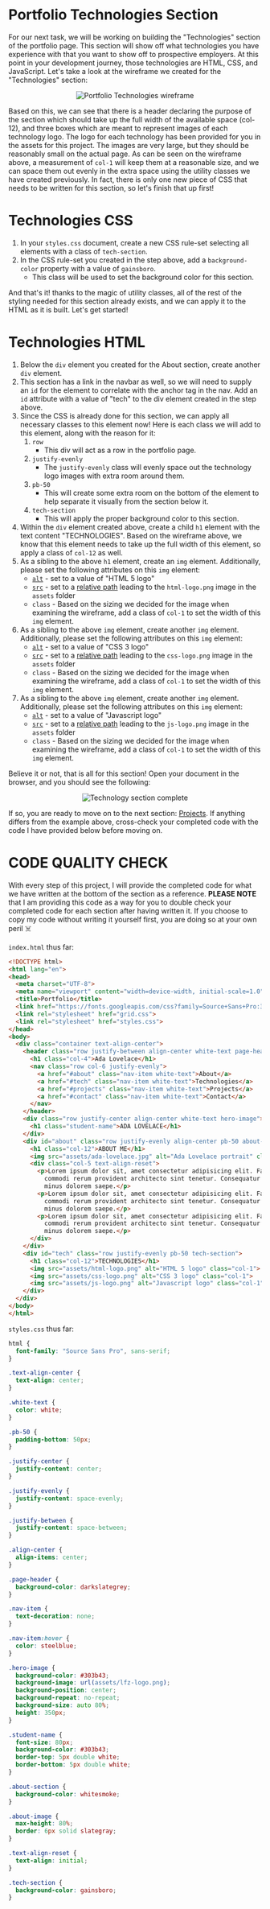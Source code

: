 # Portfolio Technologies Section

For our next task, we will be working on building the "Technologies" section of the portfolio page. This section will show off what technologies you have experience with that you want to show off to prospective employers. At this point in your development journey, those technologies are HTML, CSS, and JavaScript. Let's take a look at the wireframe we created for the "Technologies" section:

<p align="center">
  <img src="assets/readme_assets/technologies-wireframe.png" alt="Portfolio Technologies wireframe">
</p>

Based on this, we can see that there is a header declaring the purpose of the section which should take up the full width of the available space (col-12), and three boxes which are meant to represent images of each technology logo. The logo for each technology has been provided for you in the assets for this project. The images are very large, but they should be reasonably small on the actual page. As can be seen on the wireframe above, a measurement of `col-1` will keep them at a reasonable size, and we can space them out evenly in the extra space using the utility classes we have created previously. In fact, there is only one new piece of CSS that needs to be written for this section, so let's finish that up first!

# Technologies CSS

1. In your `styles.css` document, create a new CSS rule-set selecting all elements with a class of `tech-section`.
1. In the CSS rule-set you created in the step above, add a `background-color` property with a value of `gainsboro`.
    - This class will be used to set the background color for this section.

And that's it! thanks to the magic of utility classes, all of the rest of the styling needed for this section already exists, and we can apply it to the HTML as it is built. Let's get started!

# Technologies HTML

1. Below the `div` element you created for the About section, create another `div` element.
1. This section has a link in the navbar as well, so we will need to supply an `id` for the element to correlate with the anchor tag in the nav. Add an `id` attribute with a value of "tech" to the div element created in the step above.
1. Since the CSS is already done for this section, we can apply all necessary classes to this element now! Here is each class we will add to this element, along with the reason for it:
    1. `row`
        - This div will act as a row in the portfolio page.
    1. `justify-evenly`
        - The `justify-evenly` class will evenly space out the technology logo images with extra room around them.
    1. `pb-50`
        - This will create some extra room on the bottom of the element to help separate it visually from the section below it.
    1. `tech-section`
        - This will apply the proper background color to this section.
1. Within the `div` element created above, create a child `h1` element with the text content "TECHNOLOGIES". Based on the wireframe above, we know that this element needs to take up the full width of this element, so apply a class of `col-12` as well.
1. As a sibling to the above `h1` element, create an `img` element. Additionally, please set the following attributes on this `img` element:
    - [`alt`](https://www.w3schools.com/tags/att_img_alt.asp) - set to a value of "HTML 5 logo"
    - [`src`](https://www.w3schools.com/tags/att_img_src.asp) - set to a [relative path](https://www.w3schools.com/html/html_filepaths.asp) leading to the `html-logo.png` image in the `assets` folder
    - `class` - Based on the sizing we decided for the image when examining the wireframe, add a class of `col-1` to set the width of this `img` element.
1. As a sibling to the above `img` element, create another `img` element. Additionally, please set the following attributes on this `img` element:
    - [`alt`](https://www.w3schools.com/tags/att_img_alt.asp) - set to a value of "CSS 3 logo"
    - [`src`](https://www.w3schools.com/tags/att_img_src.asp) - set to a [relative path](https://www.w3schools.com/html/html_filepaths.asp) leading to the `css-logo.png` image in the `assets` folder
    - `class` - Based on the sizing we decided for the image when examining the wireframe, add a class of `col-1` to set the width of this `img` element.
1. As a sibling to the above `img` element, create another `img` element. Additionally, please set the following attributes on this `img` element:
    - [`alt`](https://www.w3schools.com/tags/att_img_alt.asp) - set to a value of "Javascript logo"
    - [`src`](https://www.w3schools.com/tags/att_img_src.asp) - set to a [relative path](https://www.w3schools.com/html/html_filepaths.asp) leading to the `js-logo.png` image in the `assets` folder
    - `class` - Based on the sizing we decided for the image when examining the wireframe, add a class of `col-1` to set the width of this `img` element.

Believe it or not, that is all for this section! Open your document in the browser, and you should see the following:

<p align="center">
  <img src="assets/readme_assets/tech-complete.gif" alt="Technology section complete">
</p>

If so, you are ready to move on to the next section: [Projects](PROJECTS.md). If anything differs from the example above, cross-check your completed code with the code I have provided below before moving on.

# CODE QUALITY CHECK

With every step of this project, I will provide the completed code for what we have written at the bottom of the section as a reference. **PLEASE NOTE** that I am providing this code as a way for you to double check your completed code for each section after having written it. If you choose to copy my code without writing it yourself first, you are doing so at your own peril ☠️

`index.html` thus far:

```html
<!DOCTYPE html>
<html lang="en">
<head>
  <meta charset="UTF-8">
  <meta name="viewport" content="width=device-width, initial-scale=1.0">
  <title>Portfolio</title>
  <link href="https://fonts.googleapis.com/css?family=Source+Sans+Pro:300,600&display=swap" rel="stylesheet">
  <link rel="stylesheet" href="grid.css">
  <link rel="stylesheet" href="styles.css">
</head>
<body>
  <div class="container text-align-center">
    <header class="row justify-between align-center white-text page-header">
      <h1 class="col-4">Ada Lovelace</h1>
      <nav class="row col-6 justify-evenly">
        <a href="#about" class="nav-item white-text">About</a>
        <a href="#tech" class="nav-item white-text">Technologies</a>
        <a href="#projects" class="nav-item white-text">Projects</a>
        <a href="#contact" class="nav-item white-text">Contact</a>
      </nav>
    </header>
    <div class="row justify-center align-center white-text hero-image">
      <h1 class="student-name">ADA LOVELACE</h1>
    </div>
    <div id="about" class="row justify-evenly align-center pb-50 about-section">
      <h1 class="col-12">ABOUT ME</h1>
      <img src="assets/ada-lovelace.jpg" alt="Ada Lovelace portrait" class="about-image col-3">
      <div class="col-5 text-align-reset">
        <p>Lorem ipsum dolor sit, amet consectetur adipisicing elit. Facere minus voluptatibus, deserunt nostrum enim
          commodi rerum provident architecto sint tenetur. Consequatur quia officiis atque exercitationem magnam, quo
          minus dolorem saepe.</p>
        <p>Lorem ipsum dolor sit, amet consectetur adipisicing elit. Facere minus voluptatibus, deserunt nostrum enim
          commodi rerum provident architecto sint tenetur. Consequatur quia officiis atque exercitationem magnam, quo
          minus dolorem saepe.</p>
        <p>Lorem ipsum dolor sit, amet consectetur adipisicing elit. Facere minus voluptatibus, deserunt nostrum enim
          commodi rerum provident architecto sint tenetur. Consequatur quia officiis atque exercitationem magnam, quo
          minus dolorem saepe.</p>
      </div>
    </div>
    <div id="tech" class="row justify-evenly pb-50 tech-section">
      <h1 class="col-12">TECHNOLOGIES</h1>
      <img src="assets/html-logo.png" alt="HTML 5 logo" class="col-1">
      <img src="assets/css-logo.png" alt="CSS 3 logo" class="col-1">
      <img src="assets/js-logo.png" alt="Javascript logo" class="col-1">
    </div>
  </div>
</body>
</html>
```

`styles.css` thus far:

```css
html {
  font-family: "Source Sans Pro", sans-serif;
}

.text-align-center {
  text-align: center;
}

.white-text {
  color: white;
}

.pb-50 {
  padding-bottom: 50px;
}

.justify-center {
  justify-content: center;
}

.justify-evenly {
  justify-content: space-evenly;
}

.justify-between {
  justify-content: space-between;
}

.align-center {
  align-items: center;
}

.page-header {
  background-color: darkslategrey;
}

.nav-item {
  text-decoration: none;
}

.nav-item:hover {
  color: steelblue;
}

.hero-image {
  background-color: #303b43;
  background-image: url(assets/lfz-logo.png);
  background-position: center;
  background-repeat: no-repeat;
  background-size: auto 80%;
  height: 350px;
}

.student-name {
  font-size: 80px;
  background-color: #303b43;
  border-top: 5px double white;
  border-bottom: 5px double white;
}

.about-section {
  background-color: whitesmoke;
}

.about-image {
  max-height: 80%;
  border: 6px solid slategray;
}

.text-align-reset {
  text-align: initial;
}

.tech-section {
  background-color: gainsboro;
}
```
